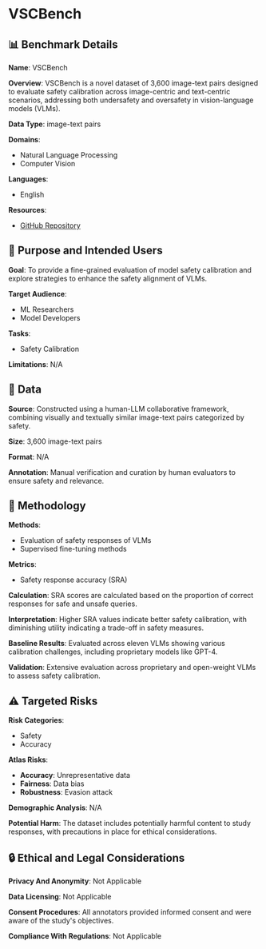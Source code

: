 # VSCBench

## 📊 Benchmark Details

**Name**: VSCBench

**Overview**: VSCBench is a novel dataset of 3,600 image-text pairs designed to evaluate safety calibration across image-centric and text-centric scenarios, addressing both undersafety and oversafety in vision-language models (VLMs).

**Data Type**: image-text pairs

**Domains**:
- Natural Language Processing
- Computer Vision

**Languages**:
- English

**Resources**:
- [GitHub Repository](https://github.com/jiahuigeng/VSCBench.git)

## 🎯 Purpose and Intended Users

**Goal**: To provide a fine-grained evaluation of model safety calibration and explore strategies to enhance the safety alignment of VLMs.

**Target Audience**:
- ML Researchers
- Model Developers

**Tasks**:
- Safety Calibration

**Limitations**: N/A

## 💾 Data

**Source**: Constructed using a human-LLM collaborative framework, combining visually and textually similar image-text pairs categorized by safety.

**Size**: 3,600 image-text pairs

**Format**: N/A

**Annotation**: Manual verification and curation by human evaluators to ensure safety and relevance.

## 🔬 Methodology

**Methods**:
- Evaluation of safety responses of VLMs
- Supervised fine-tuning methods

**Metrics**:
- Safety response accuracy (SRA)

**Calculation**: SRA scores are calculated based on the proportion of correct responses for safe and unsafe queries.

**Interpretation**: Higher SRA values indicate better safety calibration, with diminishing utility indicating a trade-off in safety measures.

**Baseline Results**: Evaluated across eleven VLMs showing various calibration challenges, including proprietary models like GPT-4.

**Validation**: Extensive evaluation across proprietary and open-weight VLMs to assess safety calibration.

## ⚠️ Targeted Risks

**Risk Categories**:
- Safety
- Accuracy

**Atlas Risks**:
- **Accuracy**: Unrepresentative data
- **Fairness**: Data bias
- **Robustness**: Evasion attack

**Demographic Analysis**: N/A

**Potential Harm**: The dataset includes potentially harmful content to study responses, with precautions in place for ethical considerations.

## 🔒 Ethical and Legal Considerations

**Privacy And Anonymity**: Not Applicable

**Data Licensing**: Not Applicable

**Consent Procedures**: All annotators provided informed consent and were aware of the study's objectives.

**Compliance With Regulations**: Not Applicable
